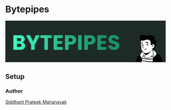 # Bytepipes

![Banner](./assets/banner.png)

## Setup


### Author

[Siddhant Prateek Mahanayak](https://github.com/siddhantprateek)